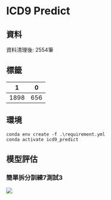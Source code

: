 # ICD9 Predict
## 資料
資料清理後: 2554筆 

## 標籤
|1|0|
|-|-|
|1898|656|

## 環境
```
conda env create -f .\requirement.yml
conda activate icd9_predict
```

## 模型評估
### 簡單拆分訓練7測試3
![]("./bin/73.png")
